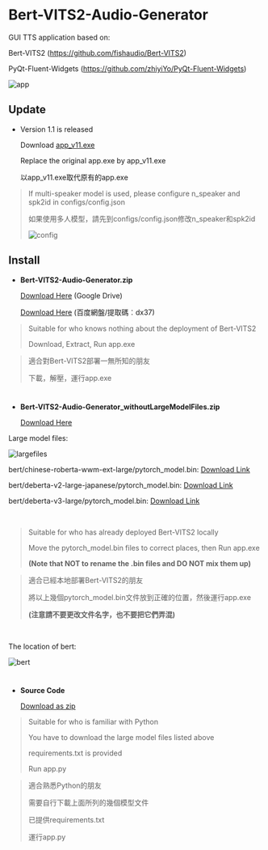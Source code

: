 # Bert-VITS2-Audio-Generator
GUI TTS application based on:

Bert-VITS2 (https://github.com/fishaudio/Bert-VITS2)

PyQt-Fluent-Widgets (https://github.com/zhiyiYo/PyQt-Fluent-Widgets)

![app](https://github.com/FeRain-FR/Bert-VITS2-Audio-Generator/assets/151917667/5c4c48ca-8691-413e-98c6-058d312409e0)

## Update
- Version 1.1 is released

  Download [app_v11.exe](https://github.com/FeRain-FR/Bert-VITS2-Audio-Generator/releases/download/v1.1/app_v11.exe)
  
  Replace the original app.exe by app_v11.exe

  以app_v11.exe取代原有的app.exe
  
> If multi-speaker model is used, please configure n_speaker and spk2id in configs/config.json
> 
> 如果使用多人模型，請先到configs/config.json修改n_speaker和spk2id
> 
> ![config](https://github.com/FeRain-FR/Bert-VITS2-Audio-Generator/assets/151917667/07a31a04-acc1-493f-a50b-edad6cfefd3c)

## Install
- **Bert-VITS2-Audio-Generator.zip**

  [Download Here](https://drive.google.com/file/d/1Xk2m4nVYMdHGU2ZSQDQT2kmefFMdUEex/view?usp=drive_link) (Google Drive)
  
  [Download Here](https://pan.baidu.com/s/1-GDDPjYQ_mBnv-VrFvHKmQ?pwd=dx37) (百度網盤/提取碼︰dx37)

> Suitable for who knows nothing about the deployment of Bert-VITS2
> 
> Download, Extract, Run app.exe

> 適合對Bert-VITS2部署一無所知的朋友
>
> 下載，解壓，運行app.exe
#

- **Bert-VITS2-Audio-Generator_withoutLargeModelFiles.zip**

  [Download Here](https://github.com/FeRain-FR/Bert-VITS2-Audio-Generator/releases/download/v1.0/Bert-VITS2-Audio-Generator_withoutLargeModelFiles.zip)

Large model files:

![largefiles](https://github.com/FeRain-FR/Bert-VITS2-Audio-Generator/assets/151917667/7004b9f4-e7a3-4af5-90dd-7caeac645ea0)

bert/chinese-roberta-wwm-ext-large/pytorch_model.bin: [Download Link](https://huggingface.co/hfl/chinese-roberta-wwm-ext-large/resolve/main/pytorch_model.bin?download=true)

bert/deberta-v2-large-japanese/pytorch_model.bin: [Download Link](https://huggingface.co/ku-nlp/deberta-v2-large-japanese/resolve/main/pytorch_model.bin?download=true)

bert/deberta-v3-large/pytorch_model.bin: [Download Link](https://huggingface.co/microsoft/deberta-v3-large/resolve/main/pytorch_model.bin?download=true)

</br>

> Suitable for who has already deployed Bert-VITS2 locally
>
> Move the pytorch_model.bin files to correct places, then Run app.exe
> 
> **(Note that NOT to rename the .bin files and DO NOT mix them up)**

> 適合已經本地部署Bert-VITS2的朋友
>
> 將以上幾個pytorch_model.bin文件放到正確的位置，然後運行app.exe
> 
> **(注意請不要更改文件名字，也不要把它們弄混)**

</br>

The location of bert:

![bert](https://github.com/FeRain-FR/Bert-VITS2-Audio-Generator/assets/151917667/8c2c9eb9-9ae1-4b6b-a389-70555a8425ae)
#
- **Source Code**

  [Download as zip](https://github.com/FeRain-FR/Bert-VITS2-Audio-Generator/archive/refs/heads/main.zip)

>Suitable for who is familiar with Python
>
>You have to download the large model files listed above
>
>requirements.txt is provided
>
>Run app.py

>適合熟悉Python的朋友
>
>需要自行下載上面所列的幾個模型文件
>
>已提供requirements.txt
>
>運行app.py
#


